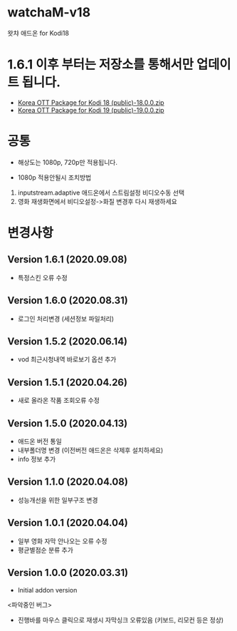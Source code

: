 # watchaM-v18
 왓챠 애드온 for Kodi18


###
# 1.6.1 이후 부터는 저장소를 통해서만 업데이트 됩니다.
* [Korea OTT Package for Kodi 18 (public)-18.0.0.zip](https://github.com/kym1088/repository_public/raw/master/repository.nightrain_v18_public.zip)
* [Korea OTT Package for Kodi 19 (public)-19.0.0.zip](https://github.com/kym1088/repository_public/raw/master/repository.nightrain_v19_public.zip)
###


# 공통
- 해상도는 1080p, 720p만 적용됩니다.

- 1080p 적용안될시 조치방법
1. inputstream.adaptive 애드온에서 스트림설정 비디오수동 선택
2. 영화 재생화면에서  비디오설정->화질 변경후 다시 재생하세요

# 변경사항

## Version 1.6.1 (2020.09.08)
- 특정스킨 오류 수정

## Version 1.6.0 (2020.08.31)
- 로그인 처리변경 (세션정보 파일처리)

## Version 1.5.2 (2020.06.14)
- vod 최근시청내역 바로보기 옵션 추가

## Version 1.5.1 (2020.04.26)
- 새로 올라온 작품 조회오류 수정

## Version 1.5.0 (2020.04.13)
- 애드온 버전 통일
- 내부폴더명 변경 (이전버전 애드온은 삭제후 설치하세요)
- info 정보 추가

## Version 1.1.0 (2020.04.08)
- 성능개선을 위한 일부구조 변경

## Version 1.0.1 (2020.04.04)
- 일부 영화 자막 안나오는 오류 수정
- 평균별점순 분류 추가

## Version 1.0.0 (2020.03.31)
- Initial addon version

<파악중인 버그>
- 진행바를 마우스 클릭으로 재생시 자막싱크 오류있음 (키보드, 리모컨 등은 정상)

